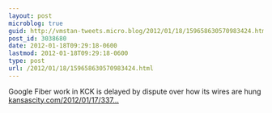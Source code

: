 ```yaml
---
layout: post
microblog: true
guid: http://vmstan-tweets.micro.blog/2012/01/18/159658630570983424.html
post_id: 3038680
date: 2012-01-18T09:29:18-0600
lastmod: 2012-01-18T09:29:18-0600
type: post
url: /2012/01/18/159658630570983424.html
---
```

Google Fiber work in KCK is delayed by dispute over how its wires are hung  <a href="http://www.kansascity.com/2012/01/17/3376648/dispute-over-how-wires-are-hung.html">kansascity.com/2012/01/17/337…</a>
